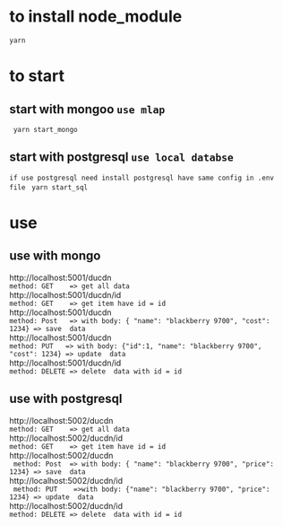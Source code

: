 # to install node_module
` yarn ` 
# to start
## start with mongoo `use mlap`
` yarn start_mongo`
## start with postgresql `use local databse`
`if use postgresql need install postgresql have same config in .env file`
` yarn start_sql`
# use
## use with mongo 
http://localhost:5001/ducdn         </br>`method: GET    => get all data `</br>
http://localhost:5001/ducdn/id      </br>`method: GET    => get item have id = id` </br>
http://localhost:5001/ducdn         </br>`method: Post   => with body: { "name": "blackberry 9700", "cost": 1234} => save  data`</br>
http://localhost:5001/ducdn         </br>`method: PUT   => with body: {"id":1, "name": "blackberry 9700", "cost": 1234} => update  data`</br>
http://localhost:5001/ducdn/id      </br>`method: DELETE => delete  data with id = id `</br>
 ## use with postgresql 
http://localhost:5002/ducdn         </br>`method: GET    => get all data `</br>
http://localhost:5002/ducdn/id      </br>`method: GET    => get item have id = id` </br>
http://localhost:5002/ducdn         </br>` method: Post  => with body: { "name": "blackberry 9700", "price": 1234} => save  data`</br>
http://localhost:5002/ducdn/id      </br>` method: PUT    =>with body: {"name": "blackberry 9700", "price": 1234} => update  data`</br>
http://localhost:5002/ducdn/id      </br>`method: DELETE => delete  data with id = id `</br>
